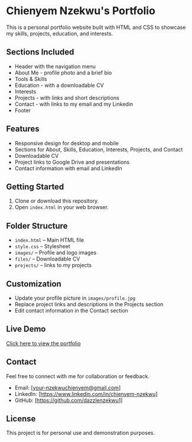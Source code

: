 # Chienyem Nzekwu's Portfolio

This is a personal portfolio website built with HTML and CSS to showcase my skills, projects, education, and interests.

## Sections Included

- Header with the navigation menu
- About Me - profile photo and a brief bio
- Tools & Skills
- Education - with a downloadable CV
- Interests
- Projects - with links and short descriptions
- Contact - with links to my email and my Linkedin
- Footer

## Features

- Responsive design for desktop and mobile
- Sections for About, Skills, Education, Interests, Projects, and Contact
- Downloadable CV
- Project links to Google Drive and presentations
- Contact information with email and LinkedIn

## Getting Started

1. Clone or download this repository.
2. Open `index.html` in your web browser.

## Folder Structure

- `index.html` – Main HTML file
- `style.css` – Stylesheet
- `images/` – Profile and logo images
- `files/` – Downloadable CV
- `projects/` – links to my projects

## Customization

- Update your profile picture in `images/profile.jpg`
- Replace project links and descriptions in the Projects section
- Edit contact information in the Contact section

## Live Demo

[Click here to view the portfolio](https://chienyem-portfolio.netlify.app/)

## Contact

Feel free to connect with me for collaboration or feedback.
- Email: [your-nzekwuchienyem@gmail.com]
- LinkedIn: [https://www.linkedin.com/in/chienyem-nzekwu]
- GitHub: [https://github.com/dazzlenzekwu1]

## License

This project is for personal use and demonstration purposes.
